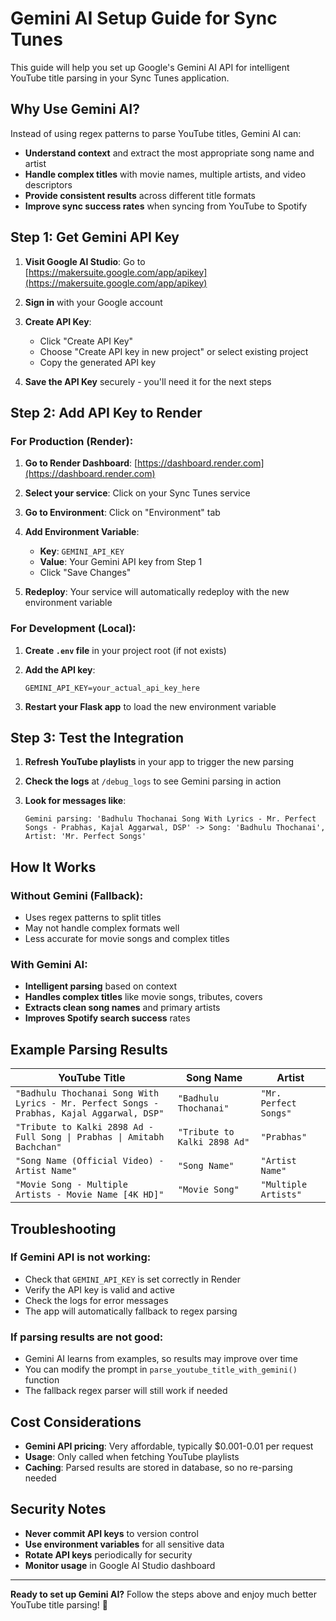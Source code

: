 # Gemini AI Setup Guide for Sync Tunes

This guide will help you set up Google's Gemini AI API for intelligent YouTube title parsing in your Sync Tunes application.

## Why Use Gemini AI?

Instead of using regex patterns to parse YouTube titles, Gemini AI can:
- **Understand context** and extract the most appropriate song name and artist
- **Handle complex titles** with movie names, multiple artists, and video descriptors
- **Provide consistent results** across different title formats
- **Improve sync success rates** when syncing from YouTube to Spotify

## Step 1: Get Gemini API Key

1. **Visit Google AI Studio**: Go to [https://makersuite.google.com/app/apikey](https://makersuite.google.com/app/apikey)

2. **Sign in** with your Google account

3. **Create API Key**:
   - Click "Create API Key"
   - Choose "Create API key in new project" or select existing project
   - Copy the generated API key

4. **Save the API Key** securely - you'll need it for the next steps

## Step 2: Add API Key to Render

### For Production (Render):

1. **Go to Render Dashboard**: [https://dashboard.render.com](https://dashboard.render.com)

2. **Select your service**: Click on your Sync Tunes service

3. **Go to Environment**: Click on "Environment" tab

4. **Add Environment Variable**:
   - **Key**: `GEMINI_API_KEY`
   - **Value**: Your Gemini API key from Step 1
   - Click "Save Changes"

5. **Redeploy**: Your service will automatically redeploy with the new environment variable

### For Development (Local):

1. **Create `.env` file** in your project root (if not exists)

2. **Add the API key**:
   ```env
   GEMINI_API_KEY=your_actual_api_key_here
   ```

3. **Restart your Flask app** to load the new environment variable

## Step 3: Test the Integration

1. **Refresh YouTube playlists** in your app to trigger the new parsing

2. **Check the logs** at `/debug_logs` to see Gemini parsing in action

3. **Look for messages like**:
   ```
   Gemini parsing: 'Badhulu Thochanai Song With Lyrics - Mr. Perfect Songs - Prabhas, Kajal Aggarwal, DSP' -> Song: 'Badhulu Thochanai', Artist: 'Mr. Perfect Songs'
   ```

## How It Works

### Without Gemini (Fallback):
- Uses regex patterns to split titles
- May not handle complex formats well
- Less accurate for movie songs and complex titles

### With Gemini AI:
- **Intelligent parsing** based on context
- **Handles complex titles** like movie songs, tributes, covers
- **Extracts clean song names** and primary artists
- **Improves Spotify search success** rates

## Example Parsing Results

| YouTube Title | Song Name | Artist |
|---------------|-----------|---------|
| `"Badhulu Thochanai Song With Lyrics - Mr. Perfect Songs - Prabhas, Kajal Aggarwal, DSP"` | `"Badhulu Thochanai"` | `"Mr. Perfect Songs"` |
| `"Tribute to Kalki 2898 Ad - Full Song \| Prabhas \| Amitabh Bachchan"` | `"Tribute to Kalki 2898 Ad"` | `"Prabhas"` |
| `"Song Name (Official Video) - Artist Name"` | `"Song Name"` | `"Artist Name"` |
| `"Movie Song - Multiple Artists - Movie Name [4K HD]"` | `"Movie Song"` | `"Multiple Artists"` |

## Troubleshooting

### If Gemini API is not working:
- Check that `GEMINI_API_KEY` is set correctly in Render
- Verify the API key is valid and active
- Check the logs for error messages
- The app will automatically fallback to regex parsing

### If parsing results are not good:
- Gemini AI learns from examples, so results may improve over time
- You can modify the prompt in `parse_youtube_title_with_gemini()` function
- The fallback regex parser will still work if needed

## Cost Considerations

- **Gemini API pricing**: Very affordable, typically $0.001-0.01 per request
- **Usage**: Only called when fetching YouTube playlists
- **Caching**: Parsed results are stored in database, so no re-parsing needed

## Security Notes

- **Never commit API keys** to version control
- **Use environment variables** for all sensitive data
- **Rotate API keys** periodically for security
- **Monitor usage** in Google AI Studio dashboard

---

**Ready to set up Gemini AI?** Follow the steps above and enjoy much better YouTube title parsing! 🚀
